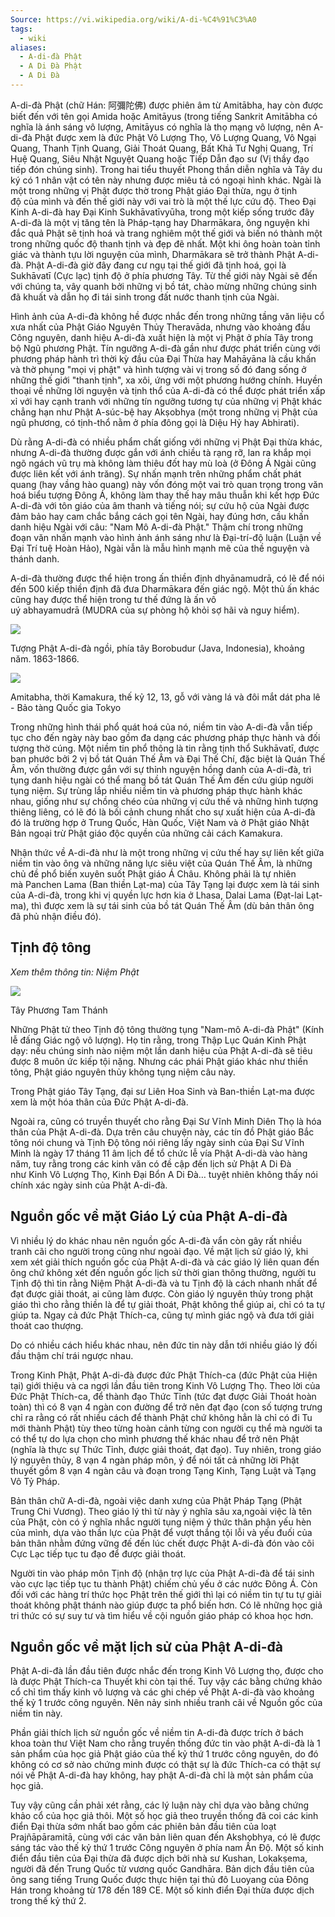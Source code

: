 ```yaml
---
Source: https://vi.wikipedia.org/wiki/A-di-%C4%91%C3%A0
tags:
  - wiki
aliases:
  - A-di-đà Phật
  - A Di Đà Phật
  - A Di Đà
---
```

A-di-đà Phật (chữ Hán: 阿彌陀佛) được phiên âm từ Amitābha, hay còn được biết đến với tên gọi Amida hoặc Amitāyus (trong tiếng Sankrit Amitābha có nghĩa là ánh sáng vô lượng, Amitāyus có nghĩa là thọ mạng vô lượng, nên A-di-đà Phật được xem là đức Phật Vô Lượng Thọ, Vô Lượng Quang, Vô Ngại Quang, Thanh Tịnh Quang, Giải Thoát Quang, Bất Khả Tư Nghị Quang, Trí Huệ Quang, Siêu Nhật Nguyệt Quang hoặc Tiếp Dẫn đạo sư (Vị thầy đạo tiếp đón chúng sinh). Trong hai tiểu thuyết Phong thần diễn nghĩa và Tây du ký có 1 nhân vật có tên này nhưng được miêu tả có ngoại hình khác. Ngài là một trong những vị Phật được thờ trong Phật giáo Đại thừa, ngụ ở tịnh độ của mình và đến thế giới này với vai trò là một thế lực cứu độ. Theo Đại Kinh A-di-đà hay Đại Kinh Sukhāvatīvyūha, trong một kiếp sống trước đây A-di-đà là một vị tăng tên là Pháp-tạng hay Dharmākara, ông nguyện khi đắc quả Phật sẽ tịnh hoá và trang nghiêm một thế giới và biến nó thành một trong những quốc độ thanh tịnh và đẹp đẽ nhất. Một khi ông hoàn toàn tỉnh giác và thành tựu lời nguyện của mình, Dharmākara sẽ trở thành Phật A-di-đà. Phật A-di-đà giờ đây đang cư ngụ tại thế giới đã tịnh hoá, gọi là Sukhāvatī (Cực lạc) tịnh độ ở phía phương Tây. Từ thế giới này Ngài sẽ đến với chúng ta, vây quanh bởi những vị bồ tát, chào mừng những chúng sinh đã khuất và dẫn họ đi tái sinh trong đất nước thanh tịnh của Ngài.

Hình ảnh của A-di-đà không hề được nhắc đến trong những tầng văn liệu cổ xưa nhất của Phật Giáo Nguyên Thủy Theravāda, nhưng vào khoảng đầu Công nguyên, danh hiệu A-di-đà xuất hiện là một vị Phật ở phía Tây trong bộ Ngũ phương Phật. Tín ngưỡng A-di-đà gần như được phát triển cùng với phương pháp hành trì thời kỳ đầu của Đại Thừa hay Mahāyāna là cầu khấn và thờ phụng "mọi vị phật" và hình tượng vài vị trong số đó đang sống ở những thế giới "thanh tịnh", xa xôi, ứng với một phương hướng chính. Huyền thoại về những lời nguyện và tịnh thổ của A-di-đà có thể được phát triển xấp xỉ với hay cạnh tranh với những tín ngưỡng tương tự của những vị Phật khác chẳng hạn như Phật A-súc-bệ hay Akṣobhya (một trong những vị Phật của ngũ phương, có tịnh-thổ nằm ở phía đông gọi là Diệu Hỷ hay Abhirati).

Dù rằng A-di-đà có nhiều phẩm chất giống với những vị Phật Đại thừa khác, nhưng A-di-đà thường được gắn với ánh chiều tà rạng rỡ, lan ra khắp mọi ngõ ngách vũ trụ mà không làm thiêu đốt hay mù loà (ở Đông Á Ngài cũng được liên kết với ánh trăng). Sự nhấn mạnh trên những phẩm chất phát quang (hay vầng hào quang) này vốn đóng một vai trò quan trọng trong văn hoá biểu tượng Đông Á, không làm thay thế hay mâu thuẫn khi kết hợp Đức A-di-đà với tôn giáo của âm thanh và tiếng nói; sự cứu hộ của Ngài được đảm bảo hay cam chắc bắng cách gọi tên Ngài, hay đúng hơn, cầu khấn danh hiệu Ngài với câu: "Nam Mô A-di-đà Phật." Thậm chí trong những đoạn văn nhấn mạnh vào hình ảnh ánh sáng như là Đại-trí-độ luận (Luận về Đại Trí tuệ Hoàn Hảo), Ngài vẫn là mẫu hình mạnh mẽ của thề nguyện và thánh danh.

A-di-đà thường được thể hiện trong ấn thiền định dhyānamudrā, có lẽ để nói đến 500 kiếp thiền định đã đưa Dharmākara đến giác ngộ. Một thủ ấn khác cũng hay được thể hiện trong tư thế đứng là ấn vô uý abhayamudrā (MUDRA của sự phòng hộ khỏi sợ hãi và nguy hiểm).

![](https://upload.wikimedia.org/wikipedia/commons/thumb/6/62/Seated_Buddha_Amitabha_statue.jpg/220px-Seated_Buddha_Amitabha_statue.jpg)

Tượng Phật A-di-đà ngồi, phía tây Borobudur (Java, Indonesia), khoảng năm. 1863-1866.

![](https://upload.wikimedia.org/wikipedia/commons/thumb/e/ec/Seated_Amida_Nyorai_%28Amitabha%29%2C_Kamakura_period%2C_12th-13th_century%2C_wood_with_gold_leaf_and_inlaid_crystal_eyes_-_Tokyo_National_Museum_-_DSC05345.JPG/220px-Seated_Amida_Nyorai_%28Amitabha%29%2C_Kamakura_period%2C_12th-13th_century%2C_wood_with_gold_leaf_and_inlaid_crystal_eyes_-_Tokyo_National_Museum_-_DSC05345.JPG)

Amitabha, thời Kamakura, thế kỷ 12, 13, gỗ với vàng lá và đôi mắt dát pha lê - Bảo tàng Quốc gia Tokyo

Trong những hình thái phổ quát hoá của nó, niềm tin vào A-di-đà vẫn tiếp tục cho đến ngày này bao gồm đa dạng các phương pháp thực hành và đối tượng thờ cúng. Một niềm tin phổ thông là tin rằng tịnh thổ Sukhāvatī, được ban phước bởi 2 vị bồ tát Quán Thế Âm và Đại Thế Chí, đặc biệt là Quán Thế Âm, vốn thường được gắn với sự thỉnh nguyện hồng danh của A-di-đà, trì tụng danh hiệu ngài có thể mang bồ tát Quán Thế Âm đến cứu giúp người tụng niệm. Sự trùng lắp nhiều niềm tin và phương pháp thực hành khác nhau, giống như sự chồng chéo của những vị cứu thế và những hình tượng thiêng liêng, có lẽ đó là bối cảnh chung nhất cho sự xuất hiện của A-di-đà đó là trường hợp ở Trung Quốc, Hàn Quốc, Việt Nam và ở Phật giáo Nhật Bản ngoại trừ Phật giáo độc quyền của những cải cách Kamakura.

Nhận thức về A-di-đà như là một trong những vị cứu thế hay sự liên kết giữa niềm tin vào ông và những năng lực siêu việt của Quán Thế Âm, là những chủ đề phổ biến xuyên suốt Phật giáo Á Châu. Không phải là tự nhiên mà Panchen Lama (Ban thiền Lạt-ma) của Tây Tạng lại được xem là tái sinh của A-di-đà, trong khi vị quyền lực hơn kia ở Lhasa, Dalai Lama (Đạt-lai Lạt-ma), thì được xem là sự tái sinh của bồ tát Quán Thế Âm (dù bản thân ông đã phủ nhận điều đó).

## Tịnh độ tông

*Xem thêm thông tin: Niệm Phật*

![](https://upload.wikimedia.org/wikipedia/commons/thumb/a/ae/Amitabha_Buddha_and_Bodhisattvas.jpeg/220px-Amitabha_Buddha_and_Bodhisattvas.jpeg)

Tây Phương Tam Thánh

Những Phật tử theo Tịnh độ tông thường tụng "Nam-mô A-di-đà Phật" (Kính lễ đấng Giác ngộ vô lượng). Họ tin rằng, trong Thập Lục Quán Kinh Phật dạy: nếu chúng sinh nào niệm một lần danh hiệu của Phật A-di-đà sẽ tiêu được 8 muôn ức kiếp tội nặng. Nhưng các phái Phật giáo khác như thiền tông, Phật giáo nguyên thủy không tụng niệm câu này.

Trong Phật giáo Tây Tạng, đại sư Liên Hoa Sinh và Ban-thiền Lạt-ma được xem là một hóa thân của Đức Phật A-di-đà.

Ngoài ra, cũng có truyền thuyết cho rằng Đại Sư Vĩnh Minh Diên Thọ là hóa thân của Phật A-di-đà. Dựa trên câu chuyện này, các tín đồ Phật giáo Bắc tông nói chung và Tịnh Độ tông nói riêng lấy ngày sinh của Đại Sư Vĩnh Minh là ngày 17 tháng 11 âm lịch để tổ chức lễ vía Phật A-di-dà vào hàng năm, tuy rằng trong các kinh văn có đề cập đến lịch sử Phật A Di Đà như Kinh Vô Lượng Thọ, Kinh Đại Bổn A Di Đà… tuyệt nhiên không thấy nói chính xác ngày sinh của Phật A-di-đà.

## Nguồn gốc về mặt Giáo Lý của Phật A-di-đà

Vì nhiều lý do khác nhau nên nguồn gốc A-di-đà vẩn còn gây rất nhiều tranh cãi cho người trong cũng như ngoài đạo. Về mặt lịch sử giáo lý, khi xem xét giải thích nguồn gốc của Phật A-di-đà và các giáo lý liên quan đến ông chứ không xét đến nguồn gốc lịch sử thời gian thông thường, người tu Tịnh độ thì tin rằng Niệm Phật A-di-đà và tu Tịnh độ là cách nhanh nhất để đạt được giải thoát, ai cũng làm được. Còn giáo lý nguyên thủy trong phật giáo thì cho rằng thiền là để tự giải thoát, Phật không thể giúp ai, chỉ có ta tự giúp ta. Ngay cả đức Phật Thích-ca, cũng tự mình giác ngộ và đưa tới giải thoát cao thượng.

Do có nhiều cách hiểu khác nhau, nên đức tin này dẫn tới nhiều giáo lý đối đầu thậm chí trái ngược nhau.

Trong Kinh Phật, Phật A-di-đà được đức Phật Thích-ca (đức Phật của Hiện tại) giới thiệu và ca ngợi lần đầu tiên trong Kinh Vô Lượng Thọ. Theo lời của Đức Phật Thích-ca, để thành đạo Thức Tỉnh (tức đạt được Giải Thoát hoàn toàn) thì có 8 vạn 4 ngàn con đường để trở nên đạt đạo (con số tượng trưng chỉ ra rằng có rất nhiều cách để thành Phật chứ không hẳn là chỉ có đi Tu mới thành Phật) tùy theo từng hoàn cảnh từng con người cụ thể mà người ta có thể tự do lựa chọn cho mình phương thế khác nhau để trở nên Phật (nghĩa là thực sự Thức Tỉnh, được giải thoát, đạt đạo). Tuy nhiên, trong giáo lý nguyên thủy, 8 vạn 4 ngàn pháp môn, ý để nói tất cả những lời Phật thuyết gồm 8 vạn 4 ngàn câu và đoạn trong Tạng Kinh, Tạng Luật và Tạng Vô Tỷ Pháp.

Bản thân chữ A-di-đà, ngoài việc danh xưng của Phật Pháp Tạng (Phật Trung Chi Vương). Theo giáo lý thì từ này ý nghĩa sâu xa,ngoài việc là tên của Phật, còn có ý nghĩa nhắc người tụng niệm ý thức thân phận yếu hèn của mình, dựa vào thần lực của Phật để vượt thắng tội lỗi và yếu đuối của bản thân nhằm đứng vững đế đến lúc chết được Phật A-di-đà đón vào cõi Cực Lạc tiếp tục tu đạo để được giải thoát.

Người tin vào pháp môn Tịnh độ (nhận trợ lực của Phật A-di-đà để tái sinh vào cực lạc tiếp tục tu thành Phật) chiếm chủ yếu ở các nước Đông Á. Còn đối với các hàng trí thức học Phật trên thế giới thì lại có niềm tin tự tu tự giải thoát không phật thánh nào giúp được ta phổ biến hơn. Có lẽ những học giả tri thức có sự suy tư và tìm hiểu về cội nguồn giáo pháp có khoa học hơn.

## Nguồn gốc về mặt lịch sử của Phật A-di-đà

Phật A-di-đà lần đầu tiên được nhắc đến trong Kinh Vô Lượng thọ, được cho là được Phật Thích-ca Thuyết khi còn tại thế. Tuy vậy các bằng chứng khảo cổ chỉ tìm thấy kinh vô lượng và các ghi chép về Phật A-di-đà vào khoảng thế kỷ 1 trước công nguyên. Nên nảy sinh nhiều tranh cãi về Nguồn gốc của niềm tin này.

Phần giải thích lịch sử nguồn gốc về niềm tin A-di-đà được trích ở bách khoa toàn thư Việt Nam cho rằng truyền thống đức tin vào phật A-di-đà là 1 sản phẩm của học giả Phật giáo của thế kỷ thứ 1 trước công nguyên, do đó không có cơ sở nào chứng minh được có thật sự là đức Thích-ca có thật sự nói về Phật A-di-đà hay không, hay phật A-di-đà chỉ là một sản phẩm của học giả.

Tuy vậy cũng cần phải xét rằng, các lý luận này chỉ dựa vào bằng chứng khảo cổ của học giả thôi. Một số học giả theo truyền thống đã coi các kinh điển Đại thừa sớm nhất bao gồm các phiên bản đầu tiên của loạt Prajñāpāramitā, cùng với các văn bản liên quan đến Akshobhya, có lẽ được sáng tác vào thế kỷ thứ 1 trước Công nguyên ở phía nam Ấn Độ. Một số kinh điển đầu tiên của Đại thừa đã được dịch bởi nhà sư Kushan, Lokakṣema, người đã đến Trung Quốc từ vương quốc Gandhāra. Bản dịch đầu tiên của ông sang tiếng Trung Quốc được thực hiện tại thủ đô Luoyang của Đông Hán trong khoảng từ 178 đến 189 CE. Một số kinh điển Đại thừa được dịch trong thế kỷ thứ 2.
